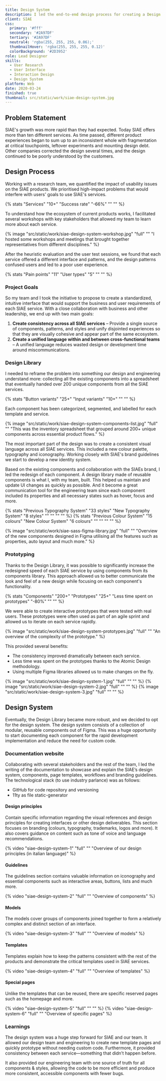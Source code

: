 ```yaml
---
title: Design System
description: I led the end-to-end design process for creating a Design System for the web, which covered a complete redesign of over 10+ Saas products.
client: SIAE
css:
  primary: '#fff'
  secondary: '#2A97DF'
  tertiary: '#2A97DF'
  neutral4: 'rgba(255, 255, 255, 0.06);'
  thumbnailHover: 'rgba(255, 255, 255, 0.12)'
  colorBackground: '#2D3952'
role: Lead Designer
skills:
  - User Research
  - User Interface
  - Interaction Design
  - Design System
platform: Web
date: 2020-03-24
finished: true
thumbnail: src/static/work/siae-design-system.jpg
---
```


## Problem Statement

SIAE's growth was more rapid than they had expected. Today SIAE offers more than ten different services. As time passed, different product experiences began to sum up to an inconsistent whole with fragmentation at critical touchpoints, leftover experiments and mounting design debt. Other companies corrected the design several times, and the design continued to be poorly understood by the customers.

## Design Process

Working with a research team, we quantified the impact of usability issues on the SIAE products. We prioritised high-impact problems that would interfere with users' goals to use SIAE's services.

{% stats "Services" "10+" "Success rate" "-66%" "" "" %}

To understand how the ecosystem of current products works, I facilitated several workshops with key stakeholders that allowed my team to learn more about each service.

{% image "src/static/work/siae-design-system-workshop.jpg" "full" "" "I hosted some workshops and meetings that brought together representatives from different disciplines." %}

After the heuristic evaluation and the user test sessions, we found that each service offered a different interface and patterns, and the design patterns confused users and led to a poor user experience.

{% stats "Pain points" "11" "User types" "5" "" "" %}

### Project Goals

So my team and I took the initiative to propose to create a standardized, intuitive interface that would support the business and user requirements of each SIAE service. With a close collaboration with business and other leadership, we end up with two main goals:

1. **Create consistency across all SIAE services** – Provide a single source of components, patterns, and styles and unify disjointed experiences so that they are visually cohesive and appear part of the same ecosystem.
2. **Create a unified language within and between cross-functional teams** – A unified language reduces wasted design or development time around miscommunications.

### Design Library

I needed to reframe the problem into something our design and engineering understand more: collecting all the existing components into a spreadsheet that eventually handed over 200 unique components from all the SIAE services.

{% stats "Button variants" "25+" "Input variants" "10+" "" "" %}

Each component has been categorized, segmented, and labelled for each template and service.

{% image "src/static/work/siae-design-system-components-list.jpg" "full" "" "This was the inventory spreadsheet that grouped around 200+ unique components across essential product flows." %}

The most important part of the design was to create a consistent visual language across all SIAE services. This included a new colour palette, typography and iconography. Working closely with SIAE's brand guidelines we start to develop a new identity system.

Based on the existing components and collaboration with the SIAEs brand, I led the redesign of each component. A design library made of reusable components is what I, with my team, built. This helped us maintain and update UI changes as quickly as possible. And it become a great communication tool for the engineering team since each component included its properties and all necessary states such as hover, focus and more.

{% stats "Previous Typography System" "33 styles" "New Typography System" "8 styles" "" "" "" "" %}
{% stats "Previous Colour System" "15 colours" "New Colour System" "6 colours" "" "" "" "" %}

{% image "src/static/work/siae-sass-figma-library.jpg" "full" "" "Overview of the new components designed in Figma utilising all the features such as properties, auto layout and much more." %}

### Prototyping

Thanks to the Design Library, it was possible to significantly increase the redesigned speed of each SIAE service by using components from its components library. This approach allowed us to better communicate the look and feel of a new design while focusing on each component's functionality.

{% stats "Components" "200+" "Prototypes" "25+" "Less time spent on prototypes" "-80%" "" "" %}

We were able to create interactive prototypes that were tested with real users. These prototypes were often used as part of an agile sprint and allowed us to iterate on each service rapidly.

{% image "src/static/work/siae-design-system-prototypes.jpg" "full" "" "An overview of the complexity of the prototype." %}

This provided several benefits:

- The consistency improved dramatically between each service.
- Less time was spent on the prototypes thanks to the Atomic Design methodology.
- Using multiple Figma libraries allowed us to make changes on the fly.

{% image "src/static/work/siae-design-system-1.jpg" "full" "" "" %}
{% image "src/static/work/siae-design-system-2.jpg" "full" "" "" %}
{% image "src/static/work/siae-design-system-3.jpg" "full" "" "" %}

## Design System

Eventually, the Design Library became more robust, and we decided to opt for the design system. The design system consists of a collection of modular, reusable components out of Figma. This was a huge opportunity to start documenting each component for the rapid development implementation and reduce the need for custom code.

### Documentation website

Collaborating with several stakeholders and the rest of the team, I led the writing of the documentation to showcase and explain the SIAE’s design system, components, page templates, workflows and branding guidelines. The technological stack (to use industry parlance) was as follows:

- GitHub for code repository and versioning
- 11ty as file static-generator

#### Design principles

Contain specific information regarding the visual references and design principles for creating interfaces or other design deliverables. This section focuses on branding (colours, typography, trademarks, logos and more). It also covers guidance on content such as tone of voice and language recommendations.

{% video "siae-design-system-1" "full" "" "Overview of our design principles (in italian language)" %}

#### Guidelines

The guidelines section contains valuable information on iconography and essential components such as interactive areas, buttons, lists and much more.

{% video "siae-design-system-2" "full" "" "Overview of components" %}

#### Models

The models cover groups of components joined together to form a relatively complex and distinct section of an interface.

{% video "siae-design-system-3" "full" "" "Overview of models" %}

#### Templates

Templates explain how to keep the patterns consistent with the rest of the products and demonstrate the critical templates used in SIAE services.

{% video "siae-design-system-4" "full" "" "Overview of templates" %}

#### Special pages

Unlike the templates that can be reused, there are specific reserved pages such as the homepage and more.

{% video "siae-design-system-5" "full" "" "" %}
{% video "siae-design-system-6" "full" "" "Overview of specific pages" %}

### Learnings

The design system was a huge step forward for SIAE and our team. It allowed our design team and engineering to create new template pages and quickly prototype without needing custom code. Furthermore, it provided consistency between each service—something that didn’t happen before.

It also provided our engineering team with one source of truth for all components & styles, allowing the code to be more efficient and produce more consistent, accessible components with fewer bugs.